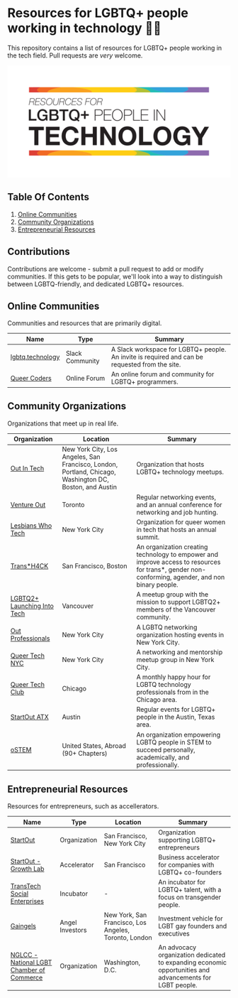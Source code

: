 # Resources for LGBTQ+ people working in technology 🏳️‍🌈
This repository contains a list of resources for LGBTQ+ people working in the tech field. Pull requests are *very* welcome.

![Logo](/misc/header.png)


## Table Of Contents
1. [Online Communities](#online-communities)
2. [Community Organizations](#community-organizations)
3. [Entrepreneurial Resources](#entrepreneurial-resources)

## Contributions
Contributions are welcome - submit a pull request to add or modify communities. If this gets to be popular, we'll look into a way to distinguish between LGBTQ-friendly, and dedicated LGBTQ+ resources.



## Online Communities
Communities and resources that are primarily digital.

| Name | Type | Summary |
| --- | --- | --- |
| [lgbtq.technology](https://lgbtq.technology) | Slack Community | A Slack workspace for LGBTQ+ people. An invite is required and can be requested from the site. |
| [Queer Coders](https://queercoders.com/) | Online Forum | An online forum and community for LGBTQ+ programmers. |


## Community Organizations
Organizations that meet up in real life.


| Organization | Location | Summary |
| --- | --- | --- |
| [Out In Tech](https://outintech.com/) | New York City, Los Angeles, San Francisco, London, Portland, Chicago, Washington DC, Boston, and Austin | Organization that hosts LGBTQ+ technology meetups. |
| [Venture Out](https://ventureout.ca/) | Toronto | Regular networking events, and an annual conference for networking and job hunting. |
| [Lesbians Who Tech ](https://lesbianswhotech.org) | New York City | Organization for queer women in tech that hosts an annual summit.  |
| [ Trans*H4CK ](http://www.transhack.org/) | San Francisco, Boston | An organization creating technology to empower and improve access to resources for trans*, gender non-conforming, agender, and non binary people.  |
| [LGBTQ2+ Launching Into Tech](https://www.meetup.com/en-AU/LGBTQ-Launching-into-Tech/) | Vancouver | A meetup group with the mission to support LGBTQ2+ members of the Vancouver community. |
| [Out Professionals](https://outprofessionals.org/) | New York City | A LGBTQ networking organization hosting events in New York City. |
| [Queer Tech NYC](https://www.meetup.com/en-AU/queer-tech-nyc/)| New York City | A networking and mentorship meetup group in New York City. |
| [Queer Tech Club](https://www.meetup.com/en-AU/queer-tech-club/) | Chicago | A monthly happy hour for LGBTQ technology professionals from in the Chicago area. |
| [StartOut ATX](https://www.meetup.com/en-AU/startout-atx/) | Austin | Regular events for LGBTQ+ people in the Austin, Texas area. |
| [oSTEM](https://www.ostem.org/) | United States, Abroad (90+ Chapters) | An organization empowering LGBTQ people in STEM to succeed personally, academically, and professionally. |


## Entrepreneurial Resources
Resources for entrepreneurs, such as accellerators. 


| Name | Type | Location | Summary |
| --- | --- | --- | --- |
| [StartOut](https://startout.org/) | Organization |San Francisco, New York City | Organization supporting LGBTQ+ entrepreneurs |
| [StartOut - Growth Lab ](https://startout.org/growth-lab/) | Accelerator | San Francisco | Business accelerator for companies with LGBTQ+ co-founders |
| [TransTech Social Enterprises](https://www.transtechsocial.org/) | Incubator | - | An incubator for LGBTQ+ talent, with a focus on transgender people.|
| [Gaingels](https://gaingels.com) | Angel Investors | New York, San Francisco, Los Angeles, Toronto, London | Investment vehicle for LGBT gay founders and executives |
| [NGLCC - National LGBT Chamber of Commerce ](https://www.nglcc.org/) | Organization | Washington, D.C. | An advocacy organization dedicated to expanding economic opportunities and advancements for LGBT people. |